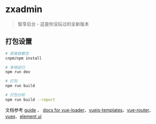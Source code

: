 # zxadmin

> 智享后台 - 这是你没玩过的全新版本

## 打包设置

``` bash
# 安装依赖包
cnpm/npm install

# 本地运行
npm run dev

# 打包
npm run build

# 打包分析
npm run build --report
```
文档参考 [guide](http://vuejs-templates.github.io/webpack/) 、 [docs for vue-loader](http://vuejs.github.io/vue-loader)、[vuejs-templates](http://vuejs-templates.github.io/webpack/)、[vue-router](http://router.vuejs.org/)、[vuex](http://vuex.vuejs.org/)、[element ui](https://element.eleme.io/#/zh-CN/component/installation)
